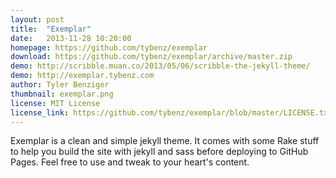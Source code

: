 ```yaml
---
layout: post
title:  "Exemplar"
date:   2013-11-28 10:20:00
homepage: https://github.com/tybenz/exemplar
download: https://github.com/tybenz/exemplar/archive/master.zip
demo: http://scribble.muan.co/2013/05/06/scribble-the-jekyll-theme/
demo: http://exemplar.tybenz.com
author: Tyler Benziger
thumbnail: exemplar.png
license: MIT License
license_link: https://github.com/tybenz/exemplar/blob/master/LICENSE.txt
---
```


Exemplar is a clean and simple jekyll theme. It comes with some Rake stuff to help you build the site with jekyll and sass before deploying to GitHub Pages.
Feel free to use and tweak to your heart's content.
